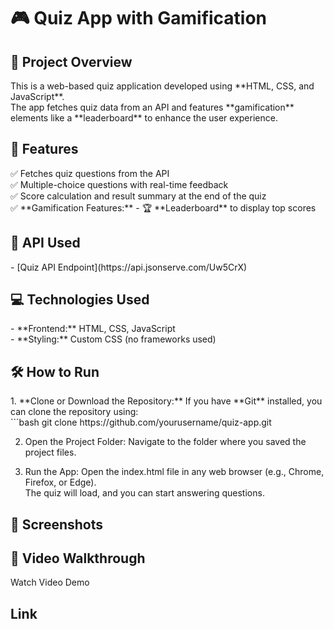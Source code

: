 
<h1> 🎮 Quiz App with Gamification </h1>

<h2> 📖 Project Overview </h2>
This is a web-based quiz application developed using **HTML, CSS, and JavaScript**.<br>
The app fetches quiz data from an API and features **gamification** elements like a **leaderboard** to enhance the user experience.

 <h2>🚀 Features</h2>  
✅ Fetches quiz questions from the API  
<br>
✅ Multiple-choice questions with real-time feedback  
<br>
✅ Score calculation and result summary at the end of the quiz  
<br>
✅ **Gamification Features:**  
   - 🏆 **Leaderboard** to display top scores
   
  
<h2> 🔗 API Used </h2>  
- [Quiz API Endpoint](https://api.jsonserve.com/Uw5CrX)  

<h2> 💻 Technologies Used</h2>  
- **Frontend:** HTML, CSS, JavaScript  
<br>
- **Styling:** Custom CSS (no frameworks used)  

<h2>🛠️ How to Run</h2>  
1. **Clone or Download the Repository:**  
    If you have **Git** installed, you can clone the repository using:
     <br>```bash
      git clone https://github.com/yourusername/quiz-app.git

2. Open the Project Folder:
  Navigate to the folder where you saved the project files.

3. Run the App:
   Open the index.html file in any web browser (e.g., Chrome, Firefox, or Edge).
   <br>
   The quiz will load, and you can start answering questions.

<h2>📸 Screenshots </h2>

<h2>🎥 Video Walkthrough</h2>
  Watch Video Demo
  <br>
  <h2> Link</h2>
    
